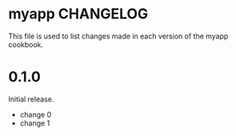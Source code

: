 # myapp CHANGELOG

This file is used to list changes made in each version of the myapp cookbook.

# 0.1.0

Initial release.

- change 0
- change 1

